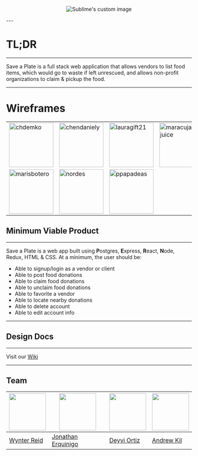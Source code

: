 
<p align="center">
  <img src="https://user-images.githubusercontent.com/22200791/55772723-73a18600-5a5b-11e9-9080-bc5f715a1778.png" alt="Sublime's custom image"/>
</p>
---

# TL;DR

---

Save a Plate is a full stack web application that allows vendors to list food items, which would go to waste if left unrescued, and allows non-profit organizations to claim & pickup the food.

---

Wireframes
========
<center>
  <table>
    <tr>
      <td><a href="https://raw.githubusercontent.com/jerquinigo/SaveAPlate/master/DOCS/Wireframes/Home%20Page.png"><img width="120" alt="chdemko" src="https://raw.githubusercontent.com/jerquinigo/SaveAPlate/master/DOCS/Wireframes/Home%20Page.png"></a></td>
      <td><a href="https://raw.githubusercontent.com/jerquinigo/SaveAPlate/master/DOCS/Wireframes/Feed.png"><img width="120" alt="chendaniely" src="https://raw.githubusercontent.com/jerquinigo/SaveAPlate/master/DOCS/Wireframes/Feed.png"></a></td>
      <td><a href="https://raw.githubusercontent.com/jerquinigo/SaveAPlate/master/DOCS/Wireframes/Vendor%20View%20-%20Vendor%20Profile.png"><img width="120" alt="lauragift21" src="https://raw.githubusercontent.com/jerquinigo/SaveAPlate/master/DOCS/Wireframes/Vendor%20View%20-%20Vendor%20Profile.png"></a></td>
      <td><a href="https://raw.githubusercontent.com/jerquinigo/SaveAPlate/master/DOCS/Wireframes/Vendor%20View%20-%20Vendor%20Profile%20-%20Add%20Item%20Form.png"><img width="120" alt="maracuja-juice" src="https://raw.githubusercontent.com/jerquinigo/SaveAPlate/master/DOCS/Wireframes/Vendor%20View%20-%20Vendor%20Profile%20-%20Add%20Item%20Form.png"></a></td>
    </tr>
    <tr>
      <td><a href="https://raw.githubusercontent.com/jerquinigo/SaveAPlate/master/DOCS/Wireframes/Client%20Profile.png"><img width="120" alt="marisbotero" src="https://raw.githubusercontent.com/jerquinigo/SaveAPlate/master/DOCS/Wireframes/Client%20Profile.png"></a></td>
      <td><a href="https://raw.githubusercontent.com/jerquinigo/SaveAPlate/master/DOCS/Wireframes/Client%20View%20-%20Vendor%20Profile.png"><img width="120" alt="nordes" src="https://raw.githubusercontent.com/jerquinigo/SaveAPlate/master/DOCS/Wireframes/Client%20View%20-%20Vendor%20Profile.png"></a></td>
      <td><a href="https://raw.githubusercontent.com/jerquinigo/SaveAPlate/master/DOCS/Wireframes/Client%20Profile%20-%20Edit%20Profile%20-%20Form.png"><img width="120" alt="ppapadeas" src="https://raw.githubusercontent.com/jerquinigo/SaveAPlate/master/DOCS/Wireframes/Client%20Profile%20-%20Edit%20Profile%20-%20Form.png"></a></td>
    </tr>
  </table>
</center>

## Minimum Viable Product

---

Save a Plate is a web app built using **P**ostgres, **E**xpress, **R**eact, **N**ode, Redux, HTML & CSS. At a minimum, the user should be:
- Able to signup/login as a vendor or client
- Able to post food donations
- Able to claim food donations
- Able to unclaim food donations
- Able to favorite a vendor
- Able to locate nearby donations
- Able to delete account
- Able to edit account info

---

## Design Docs

---

Visit our [Wiki](https://github.com/jerquinigo/SaveAPlate/wiki)

---

## Team

<img src="https://avatars3.githubusercontent.com/u/43793502?s=400&v=4" width="100"> | <img src="https://avatars2.githubusercontent.com/u/43793569?s=460&v=4" width="100"> | <img src="https://avatars1.githubusercontent.com/u/41707636?s=460&v=4" width="100"> | <img src="https://avatars1.githubusercontent.com/u/22200791?s=460&v=4" width="100">
--- | --- | --- | ---
[Wynter Reid](https://github.com/wynterreid) | [Jonathan Erquinigo](https://github.com/jerquinigo) | [Deyvi Ortiz](https://github.com/SurgamSurgam) | [Andrew Kil](https://github.com/Andrew-Kil)
